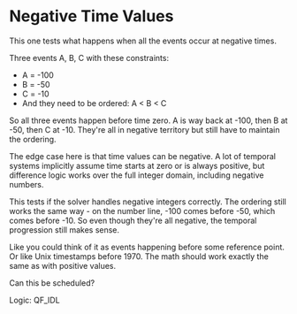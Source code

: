 # Negative Time Values

This one tests what happens when all the events occur at negative times.

Three events A, B, C with these constraints:
- A = -100
- B = -50
- C = -10
- And they need to be ordered: A < B < C

So all three events happen before time zero. A is way back at -100, then B at -50, then C at -10. They're all in negative territory but still have to maintain the ordering.

The edge case here is that time values can be negative. A lot of temporal systems implicitly assume time starts at zero or is always positive, but difference logic works over the full integer domain, including negative numbers.

This tests if the solver handles negative integers correctly. The ordering still works the same way - on the number line, -100 comes before -50, which comes before -10. So even though they're all negative, the temporal progression still makes sense.

Like you could think of it as events happening before some reference point. Or like Unix timestamps before 1970. The math should work exactly the same as with positive values.

Can this be scheduled?

Logic: QF_IDL
